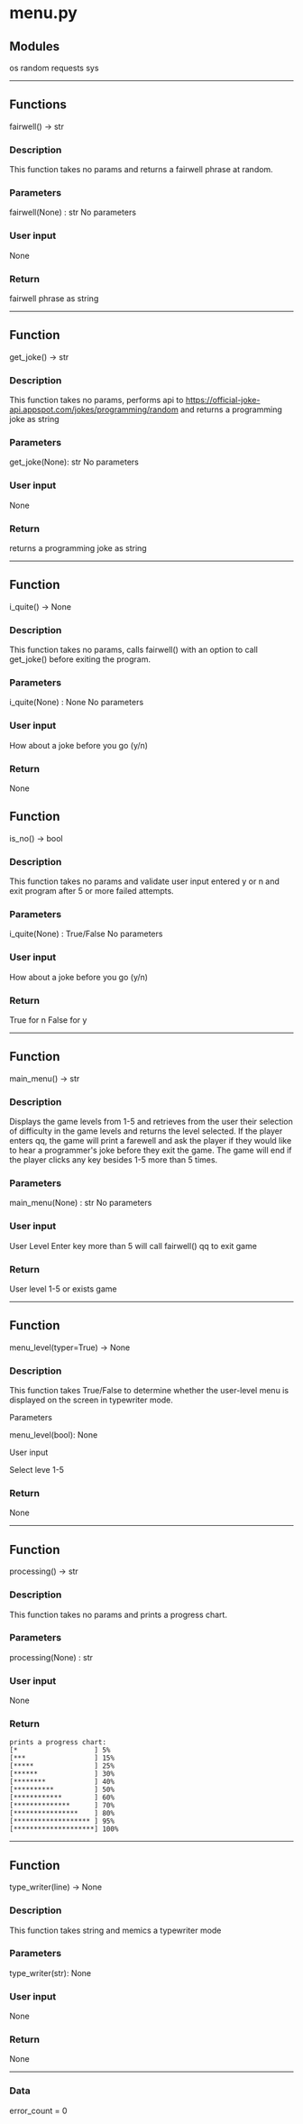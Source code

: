 # menu.py

## Modules

os
random
requests
sys

---

## Functions

fairwell() -> str

### Description

This function takes no params and returns a fairwell phrase at random.

### Parameters

fairwell(None) : str
No parameters

### User input

None

### Return

fairwell phrase as string

----------

## Function
get_joke() -> str
### Description

This function takes no params, performs api to https://official-joke-api.appspot.com/jokes/programming/random and returns a programming joke as string

### Parameters

get_joke(None): str
No parameters

### User input

None

### Return

returns a programming joke as string

----------

## Function
i_quite() -> None
### Description

This function takes no params, calls fairwell() with an option to call get_joke() before exiting the program.

### Parameters

i_quite(None) : None
No parameters

### User input

How about a joke before you go (y/n)

### Return

None
## Function
is_no() -> bool
### Description

This function takes no params and validate user input entered y or n and exit program after 5 or more failed attempts.

### Parameters

i_quite(None) : True/False
No parameters

### User input

How about a joke before you go (y/n)

### Return

True for n
False for y

----------

## Function
main_menu() -> str
### Description

Displays the game levels from 1-5 and retrieves from the user their selection of difficulty in the game levels and returns the level selected.
If the player enters qq, the game will print a farewell and ask the player if they would like to hear a programmer's joke before they exit the game.
The game will end if the player clicks any key besides 1-5 more than 5 times.

### Parameters

main_menu(None) : str
No parameters

### User input

User Level
Enter key more than 5 will call fairwell()
qq to exit game

### Return

User level 1-5 or exists game

----------

## Function
menu_level(typer=True) -> None
### Description

This function takes True/False to determine whether the user-level menu is displayed on the screen in typewriter mode.

Parameters

menu_level(bool): None

User input

Select leve 1-5

### Return

None

----------

## Function
processing() -> str

### Description

This function takes no params and prints a progress chart.

### Parameters

processing(None) : str

### User input

None

### Return
```
prints a progress chart:
[*                   ] 5%
[***                 ] 15%
[*****               ] 25%
[******              ] 30%
[********            ] 40%
[**********          ] 50%
[************        ] 60%
[**************      ] 70%
[****************    ] 80%
[******************* ] 95%
[********************] 100%
```

----------

## Function
type_writer(line) -> None

### Description

This function takes string and memics a typewriter mode

### Parameters

type_writer(str): None

### User input

None

### Return

None

----------

### Data
error_count = 0

